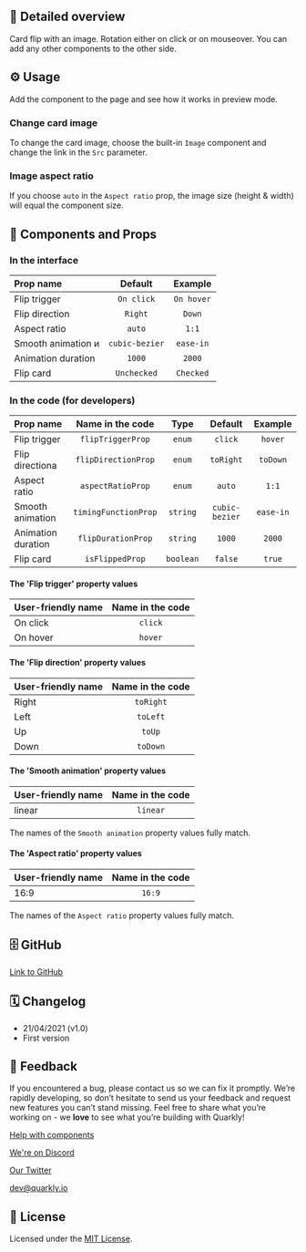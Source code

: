 ## 📖 Detailed overview

Card flip with an image. Rotation either on click or on mouseover. You can add any other components to the other side.

## ⚙️ Usage

Add the component to the page and see how it works in preview mode.

### Change card image

To change the card image, choose the built-in `Image` component and change the link in the `Src` parameter.

### Image aspect ratio

If you choose `auto` in the `Aspect ratio` prop, the image size (height & width) will equal the component size.

## 🧩 Components and Props

### In the interface

| Prop name          |    Default     |  Example   |
| :----------------- | :------------: | :--------: |
| Flip trigger       |   `On click`   | `On hover` |
| Flip direction     |    `Right`     |   `Down`   |
| Aspect ratio       |     `auto`     |   `1:1`    |
| Smooth animation и | `cubic-bezier` | `ease-in`  |
| Animation duration |     `1000`     |   `2000`   |
| Flip card          |  `Unchecked`   | `Checked`  |

### In the code (for developers)

| Prop name          |   Name in the code   |   Type    |    Default     |  Example  |
| :----------------- | :------------------: | :-------: | :------------: | :-------: |
| Flip trigger       |  `flipTriggerProp`   |  `enum`   |    `click`     |  `hover`  |
| Flip directionа    | `flipDirectionProp`  |  `enum`   |   `toRight`    | `toDown`  |
| Aspect ratio       |  `aspectRatioProp`   |  `enum`   |     `auto`     |   `1:1`   |
| Smooth animation   | `timingFunctionProp` | `string`  | `cubic-bezier` | `ease-in` |
| Animation duration |  `flipDurationProp`  | `string`  |     `1000`     |  `2000`   |
| Flip card          |   `isFlippedProp`    | `boolean` |    `false`     |  `true`   |

#### The 'Flip trigger' property values

| User-friendly name | Name in the code |
| :----------------- | :--------------: |
| On click           |     `click`      |
| On hover           |     `hover`      |

#### The 'Flip direction' property values

| User-friendly name | Name in the code |
| :----------------- | :--------------: |
| Right              |    `toRight`     |
| Left               |     `toLeft`     |
| Up                 |      `toUp`      |
| Down               |     `toDown`     |

#### The 'Smooth animation' property values

| User-friendly name | Name in the code |
| :----------------- | :--------------: |
| linear             |     `linear`     |

The names of the `Smooth animation` property values fully match.

#### The 'Aspect ratio' property values

| User-friendly name | Name in the code |
| :----------------- | :--------------: |
| 16:9               |      `16:9`      |

The names of the `Aspect ratio` property values fully match.

## 🗄 GitHub

[Link to GitHub](https://github.com/quarkly/community-kit/tree/master/src/CardFlip)

## 🗓 Changelog

-   21/04/2021 (v1.0)
-   First version

## 📮 Feedback

If you encountered a bug, please contact us so we can fix it promptly. We’re rapidly developing, so don’t hesitate to send us your feedback and request new features you can’t stand missing. Feel free to share what you’re working on - we **love** to see what you’re building with Quarkly!

[Help with components](https://community.quarkly.io/c/requests/11)

[We're on Discord](https://discord.gg/SuF9vCMJGW)

[Our Twitter](https://twitter.com/quarklyapp)

[dev@quarkly.io](mailto:dev@quarkly.io)

## 📝 License

Licensed under the [MIT License](https://raw.githubusercontent.com/quarkly/community-kit/master/LICENSE).
